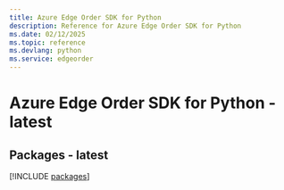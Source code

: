 ```yaml
---
title: Azure Edge Order SDK for Python
description: Reference for Azure Edge Order SDK for Python
ms.date: 02/12/2025
ms.topic: reference
ms.devlang: python
ms.service: edgeorder
---
```

# Azure Edge Order SDK for Python - latest
## Packages - latest
[!INCLUDE [packages](edge-order-index.md)]